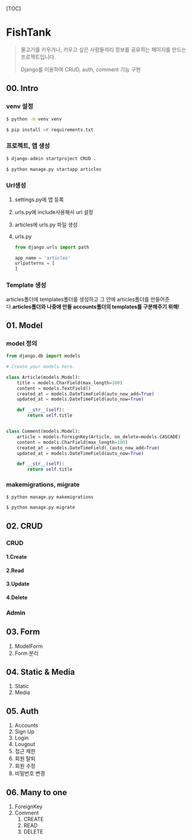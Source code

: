 

[TOC]

# FishTank

> 물고기를 키우거나, 키우고 싶은 사람들끼리 정보를 공유하는 페이지를 만드는 프로젝트입니다.
>
> Django를 이용하여 CRUD, auth, comment 기능 구현

## 00. Intro

### venv 설정

```bash
$ python -m venv venv
```

```bash
$ pip install –r requirements.txt
```

### 프로젝트, 앱 생성

```bash
$ django-admin startproject CRUD .
```

```bash
$ python manage.py startapp articles
```

### Url생성

1. settings.py에 앱 등록

2. urls.py에 include사용해서 url 설정

3. articles에 urls.py 파일 생성

4. urls.py

   ```python
   from django.urls import path
   ```

   ```python
   app_name = 'articles'
   urlpatterns = [
   ]
   ```

### Template 생성

articles폴더에 templates폴더를 생성하고 그 안에 articles폴더를 만들어준다.**articles폴더와 나중에 만들 accounts폴더의 templates를 구분해주기 위해!**

## 01. Model

### model 정의

```python
from django.db import models

# Create your models here.

class Article(models.Model):
    title = models.CharField(max_length=100)
    content = models.TextField()
    created_at = models.DateTimeField(auto_now_add=True)
    updated_at = models.DateTimeField(auto_now=True)

    def __str__(self):
        return self.title


class Comment(models.Model):
    article = models.ForeignKey(Article, on_delete=models.CASCADE)
    content = models.CharField(max_length=100)
    created_at = models.DateTimeField(_(auto_now_add=True)
    updated_at = models.DateTimeField(auto_now=True)

    def __str__(self):
        return self.title
```

### makemigrations, migrate

```bash
$ python manage.py makemigrations
```

```bash
$ python manage.py migrate
```



## 02. CRUD

### CRUD 

#### 1.Create

#### 2.Read

#### 3.Update

#### 4.Delete

### Admin

## 03. Form

1. ModelForm
2. Form 분리

## 04. Static & Media

1. Static
2. Media

## 05. Auth

1. Accounts
2. Sign Up
3. Login
4. Lougout
5. 접근 제한
6. 회원 탈퇴
7. 회원 수정
8. 비밀번호 변경

## 06. Many to one

1. ForeignKey
2. Comment
   1. CREATE
   2. READ
   3. DELETE
